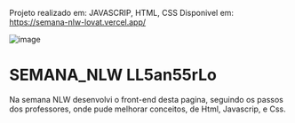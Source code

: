 Projeto realizado em: JAVASCRIP, HTML, CSS 
Disponivel em: https://semana-nlw-lovat.vercel.app/

![image](https://user-images.githubusercontent.com/92727479/171486168-c3992e35-96d1-439a-a109-03a90a88d1c9.png)


# SEMANA_NLW LL5an55rLo
Na semana NLW desenvolvi o front-end desta pagina, seguindo os passos dos professores, onde pude melhorar conceitos, de Html, Javascrip, e Css.
